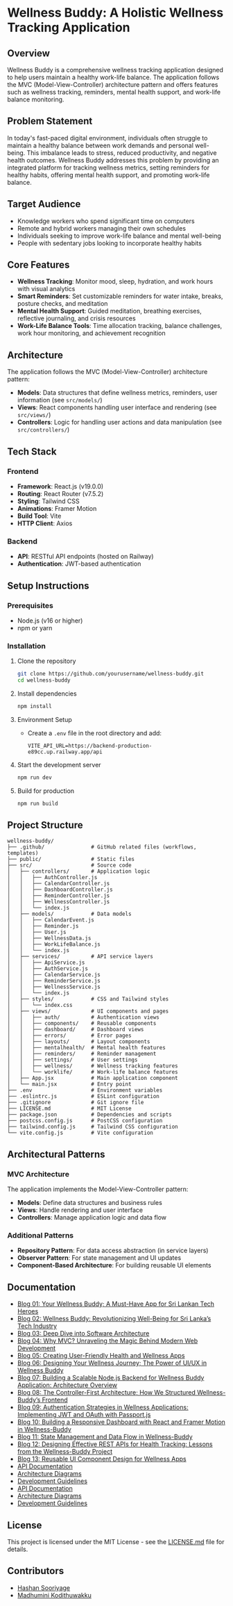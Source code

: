 # Wellness Buddy: A Holistic Wellness Tracking Application

## Overview

Wellness Buddy is a comprehensive wellness tracking application designed to help users maintain a healthy work-life balance. The application follows the MVC (Model-View-Controller) architecture pattern and offers features such as wellness tracking, reminders, mental health support, and work-life balance monitoring.

## Problem Statement

In today's fast-paced digital environment, individuals often struggle to maintain a healthy balance between work demands and personal well-being. This imbalance leads to stress, reduced productivity, and negative health outcomes. Wellness Buddy addresses this problem by providing an integrated platform for tracking wellness metrics, setting reminders for healthy habits, offering mental health support, and promoting work-life balance.

## Target Audience

- Knowledge workers who spend significant time on computers
- Remote and hybrid workers managing their own schedules
- Individuals seeking to improve work-life balance and mental well-being
- People with sedentary jobs looking to incorporate healthy habits

## Core Features

- **Wellness Tracking**: Monitor mood, sleep, hydration, and work hours with visual analytics
- **Smart Reminders**: Set customizable reminders for water intake, breaks, posture checks, and meditation
- **Mental Health Support**: Guided meditation, breathing exercises, reflective journaling, and crisis resources
- **Work-Life Balance Tools**: Time allocation tracking, balance challenges, work hour monitoring, and achievement recognition

## Architecture

The application follows the MVC (Model-View-Controller) architecture pattern:

- **Models**: Data structures that define wellness metrics, reminders, user information (see `src/models/`)
- **Views**: React components handling user interface and rendering (see `src/views/`)
- **Controllers**: Logic for handling user actions and data manipulation (see `src/controllers/`)

## Tech Stack

### Frontend
- **Framework**: React.js (v19.0.0)
- **Routing**: React Router (v7.5.2)
- **Styling**: Tailwind CSS
- **Animations**: Framer Motion
- **Build Tool**: Vite
- **HTTP Client**: Axios

### Backend
- **API**: RESTful API endpoints (hosted on Railway)
- **Authentication**: JWT-based authentication

## Setup Instructions

### Prerequisites
- Node.js (v16 or higher)
- npm or yarn

### Installation

1. Clone the repository
   ```bash
   git clone https://github.com/yourusername/wellness-buddy.git
   cd wellness-buddy
   ```

2. Install dependencies
   ```bash
   npm install
   ```

3. Environment Setup
   - Create a `.env` file in the root directory and add:
     ```
     VITE_API_URL=https://backend-production-e89cc.up.railway.app/api
     ```

4. Start the development server
   ```bash
   npm run dev
   ```

5. Build for production
   ```bash
   npm run build
   ```

## Project Structure

```
wellness-buddy/
├── .github/               # GitHub related files (workflows, templates)
├── public/                # Static files
├── src/                   # Source code
│   ├── controllers/       # Application logic
│   │   ├── AuthController.js
│   │   ├── CalendarController.js
│   │   ├── DashboardController.js
│   │   ├── ReminderController.js
│   │   ├── WellnessController.js
│   │   └── index.js
│   ├── models/            # Data models
│   │   ├── CalendarEvent.js
│   │   ├── Reminder.js
│   │   ├── User.js
│   │   ├── WellnessData.js
│   │   ├── WorkLifeBalance.js
│   │   └── index.js
│   ├── services/          # API service layers
│   │   ├── ApiService.js
│   │   ├── AuthService.js
│   │   ├── CalendarService.js
│   │   ├── ReminderService.js
│   │   ├── WellnessService.js
│   │   └── index.js
│   ├── styles/            # CSS and Tailwind styles
│   │   └── index.css
│   ├── views/             # UI components and pages
│   │   ├── auth/          # Authentication views
│   │   ├── components/    # Reusable components
│   │   ├── dashboard/     # Dashboard views
│   │   ├── errors/        # Error pages
│   │   ├── layouts/       # Layout components
│   │   ├── mentalhealth/  # Mental health features
│   │   ├── reminders/     # Reminder management
│   │   ├── settings/      # User settings
│   │   ├── wellness/      # Wellness tracking features
│   │   └── worklife/      # Work-life balance features
│   ├── App.jsx            # Main application component
│   └── main.jsx           # Entry point
├── .env                   # Environment variables
├── .eslintrc.js           # ESLint configuration
├── .gitignore             # Git ignore file
├── LICENSE.md             # MIT License
├── package.json           # Dependencies and scripts
├── postcss.config.js      # PostCSS configuration
├── tailwind.config.js     # Tailwind CSS configuration
└── vite.config.js         # Vite configuration
```

## Architectural Patterns

### MVC Architecture
The application implements the Model-View-Controller pattern:
- **Models**: Define data structures and business rules
- **Views**: Handle rendering and user interface
- **Controllers**: Manage application logic and data flow

### Additional Patterns
- **Repository Pattern**: For data access abstraction (in service layers)
- **Observer Pattern**: For state management and UI updates
- **Component-Based Architecture**: For building reusable UI elements

## Documentation

- [Blog 01: Your Wellness Buddy; A Must-Have App for Sri Lankan Tech Heroes](https://medium.com/@kodithuwakkumadhumini12/your-wellness-buddy-c2d99080a4ef)
- [Blog 02: Wellness Buddy: Revolutionizing Well-Being for Sri Lanka’s Tech Industry](https://medium.com/@hashansooriyage/wellness-buddy-revolutionizing-well-being-for-sri-lankas-tech-industry-738c03a4c84c)
- [Blog 03: Deep Dive into Software Architecture](https://medium.com/@kodithuwakkumadhumini12/deep-dive-into-software-architecture-38dbf2e52145)
- [Blog 04: Why MVC? Unraveling the Magic Behind Modern Web Development](https://medium.com/@kodithuwakkumadhumini12/why-mvc-58f87a673593)
- [Blog 05: Creating User-Friendly Health and Wellness Apps](https://medium.com/@kodithuwakkumadhumini12/creating-user-friendly-health-and-wellness-apps-080f3c307464)
- [Blog 06: Designing Your Wellness Journey; The Power of UI/UX in Wellness Buddy](https://medium.com/@kodithuwakkumadhumini12/designing-your-wellness-journey-dc2038cdb429)
- [Blog 07: Building a Scalable Node.js Backend for Wellness Buddy Application: Architecture Overview](https://medium.com/@hashansooriyage/building-a-scalable-node-js-backend-for-wellness-buddy-application-architecture-overview-7aea26cec113)
- [Blog 08: The Controller-First Architecture; How We Structured Wellness-Buddy’s Frontend](https://medium.com/@kodithuwakkumadhumini12/the-controller-first-architecture-6e80dde97c5a)
- [Blog 09: Authentication Strategies in Wellness Applications: Implementing JWT and OAuth with Passport.js](https://medium.com/@hashansooriyage/authentication-strategies-in-wellness-applications-implementing-jwt-and-oauth-with-passport-js-a737ef44f037)
- [Blog 10: Building a Responsive Dashboard with React and Framer Motion in Wellness-Buddy](https://medium.com/@kodithuwakkumadhumini12/building-a-responsive-dashboard-with-react-and-framer-motion-in-wellness-buddy-32ffb58e962d)
- [Blog 11: State Management and Data Flow in Wellness-Buddy](https://medium.com/@kodithuwakkumadhumini12/state-management-and-data-flow-in-wellness-buddy-e3cce3fe7389)
- [Blog 12: Designing Effective REST APIs for Health Tracking: Lessons from the Wellness-Buddy Project](https://medium.com/@hashansooriyage/designing-effective-rest-apis-for-health-tracking-lessons-from-the-wellness-buddy-project-68d675c44a59)
- [Blog 13: Reusable UI Component Design for Wellness Apps](https://medium.com/@kodithuwakkumadhumini12/reusable-ui-component-design-for-wellness-apps-d0879235739b)
- [API Documentation](./docs/api.md)
- [Architecture Diagrams](./docs/architecture.md)
- [Development Guidelines](./docs/development.md)
- [API Documentation](./docs/api.md)
- [Architecture Diagrams](./docs/architecture.md)
- [Development Guidelines](./docs/development.md)

## License

This project is licensed under the MIT License - see the [LICENSE.md](LICENSE.md) file for details.

## Contributors

- [Hashan Sooriyage](https://github.com/hashan1998-it)
- [Madhumini Kodithuwakku](https://github.com/Madhumini98)